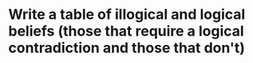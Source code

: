 # Write a table of illogical and logical beliefs (those that require a logical contradiction and those that don't)

